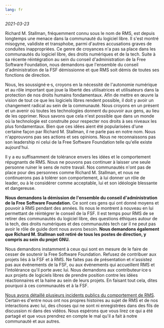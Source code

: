 ```yaml
---
lang: fr
---
```


*2021-03-23*

Richard M. Stallman, fréquemment connu sous le nom de RMS, est depuis longtemps une menace dans la communauté du logiciel libre. Il s'est montré misogyne, validiste et transphobe, parmi d'autres accusations graves de conduites inappropriées. Ce genre de croyances n'a pas sa place dans les communautés du logiciel libre, des droits numériques et de la tech. Suite à sa récente réintégration au sein du conseil d'administration de la Free Software Foundation, nous demandons que l'ensemble du conseil d'administration de la FSF démissionne et que RMS soit démis de toutes ses fonctions de direction.

Nous, les soussigné·e·s, croyons en la nécessité de l'autonomie numérique et au rôle important que joue la liberté des utilisatrices et utilisateurs dans la protection de nos droits humains fondamentaux. Afin de mettre en œuvre la vision de tout ce que les logiciels libres rendent possible, il doit y avoir un changement radical au sein de la communauté. Nous croyons en un présent et un avenir où toutes les technologies donnent du pouvoir aux gens, au lieu de les opprimer. Nous savons que cela n'est possible que dans un monde où la technologie est construite pour respecter nos droits à ses niveaux les plus fondamentaux. Bien que ces idées aient été popularisées d'une certaine façon par Richard M. Stallman, il ne parle pas en notre nom. Nous n'approuvons pas ses actions et ses opinions. Nous ne reconnaissons pas son leadership ni celui de la Free Software Foundation telle qu'elle existe aujourd'hui.

Il y a eu suffisamment de tolérance envers les idées et le comportement répugnants de RMS. Nous ne pouvons pas continuer à laisser une seule personne ruiner le sens de notre travail. Nos communautés n'ont pas de place pour des personnes comme Richard M. Stallman, et nous ne continuerons pas à tolérer son comportement, à lui donner un rôle de leader, ou à le considérer comme acceptable, lui et son idéologie blessante et dangereuse.

**Nous demandons la démission de l'ensemble du conseil d'administration de la Free Software Foundation.** Ce sont ces gens qui ont donné moyens et pouvoir à RMS pendant des années. Ils nous le montrent à nouveau en lui permettant de réintégrer le conseil de la FSF. Il est temps pour RMS de se retirer des communautés du logiciel libre, des questions éthiques autour de la tech, des droits numériques et des communautés tech car il ne peut pas avoir le rôle de guide dont nous avons besoin. **Nous demandons également que Richard M. Stallman soit retiré de tous les postes de direction, y compris au sein du projet GNU.**

Nous demandons instamment à ceux qui sont en mesure de le faire de cesser de soutenir la Free Software Foundation. Refusez de contribuer aux projets liés à la FSF et à RMS. Ne faites pas de présentation et n'assistez pas aux événements de la FSF, ou aux événements qui accueillent RMS et l’intolérance qu'il porte avec lui. Nous demandons aux contributeur·ice·s aux projets de logiciels libres de prendre position contre les idées réactionnaires et la haine au sein de leurs projets. En faisant tout cela, dites pourquoi à ces communautés et à la FSF.

[Nous avons détaillé plusieurs incidents publics du comportement de RMS][1]. Certain·es d'entre nous ont nos propres histoires au sujet de RMS et de nos interactions avec lui, des choses qui ne sont ni enregistrées dans des fils de discussion ni dans des vidéos. Nous espérons que vous lirez ce qui a été partagé et que vous prendrez en compte le mal qu'il a fait à notre communauté et aux autres.

[1]: https://rms-open-letter.github.io/appendix.fr

